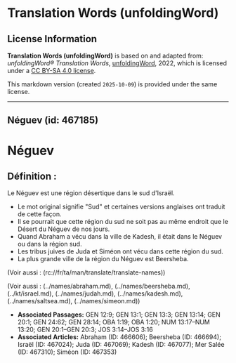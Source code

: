 # Translation Words (unfoldingWord)

## License Information

**Translation Words (unfoldingWord)** is based on and adapted from: _unfoldingWord® Translation Words_, [unfoldingWord](https://unfoldingword.org/utw), 2022, which is licensed under a [CC BY-SA 4.0 license](https://creativecommons.org/licenses/by-sa/4.0/legalcode.en).

This markdown version (created `2025-10-09`) is provided under the same license.



--------------------------------

## Néguev (id: 467185)

Néguev
======

Définition :
------------

Le Néguev est une région désertique dans le sud d'Israël.

* Le mot original signifie "Sud" et certaines versions anglaises ont traduit de cette façon.
* Il se pourrait que cette région du sud ne soit pas au même endroit que le Désert du Néguev de nos jours.
* Quand Abraham a vécu dans la ville de Kadesh, il était dans le Néguev ou dans la région sud.
* Les tribus juives de Juda et Siméon ont vécu dans cette région du sud.
* La plus grande ville de la région du Néguev est Beersheba.

(Voir aussi : (rc://fr/ta/man/translate/translate\-names))

(Voir aussi : (../names/abraham.md), (../names/beersheba.md), (../kt/israel.md), (../names/judah.md), (../names/kadesh.md), (../names/saltsea.md), (../names/simeon.md))

* **Associated Passages:** GEN 12:9; GEN 13:1; GEN 13:3; GEN 13:14; GEN 20:1; GEN 24:62; GEN 28:14; OBA 1:19; OBA 1:20; NUM 13:17–NUM 13:20; GEN 20:1–GEN 20:3; JOS 3:14–JOS 3:16
* **Associated Articles:** Abraham (ID: 466606); Beersheba (ID: 466694); Israël (ID: 467024); Juda (ID: 467069); Kadesh (ID: 467077); Mer Salée (ID: 467310); Siméon (ID: 467353)

